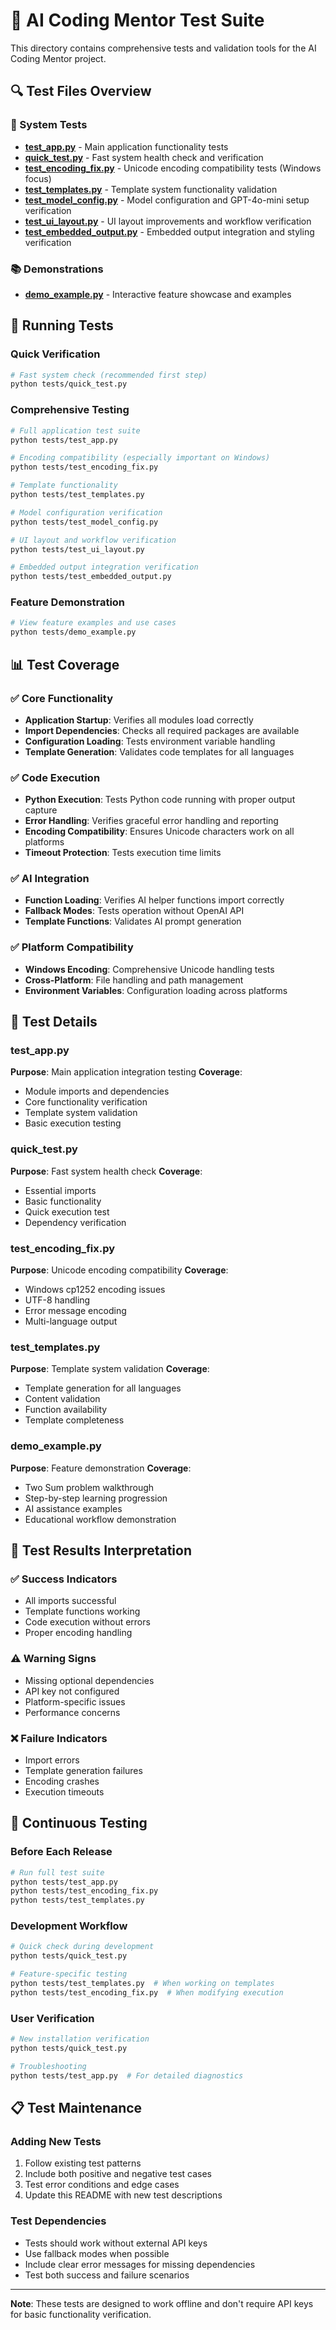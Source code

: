 # 🧪 AI Coding Mentor Test Suite

This directory contains comprehensive tests and validation tools for the AI Coding Mentor project.

## 🔍 Test Files Overview

### 🚀 System Tests
- **[test_app.py](test_app.py)** - Main application functionality tests
- **[quick_test.py](quick_test.py)** - Fast system health check and verification
- **[test_encoding_fix.py](test_encoding_fix.py)** - Unicode encoding compatibility tests (Windows focus)
- **[test_templates.py](test_templates.py)** - Template system functionality validation
- **[test_model_config.py](test_model_config.py)** - Model configuration and GPT-4o-mini setup verification
- **[test_ui_layout.py](test_ui_layout.py)** - UI layout improvements and workflow verification
- **[test_embedded_output.py](test_embedded_output.py)** - Embedded output integration and styling verification

### 📚 Demonstrations
- **[demo_example.py](demo_example.py)** - Interactive feature showcase and examples

## 🎯 Running Tests

### Quick Verification
```bash
# Fast system check (recommended first step)
python tests/quick_test.py
```

### Comprehensive Testing
```bash
# Full application test suite
python tests/test_app.py

# Encoding compatibility (especially important on Windows)
python tests/test_encoding_fix.py

# Template functionality
python tests/test_templates.py

# Model configuration verification
python tests/test_model_config.py

# UI layout and workflow verification
python tests/test_ui_layout.py

# Embedded output integration verification
python tests/test_embedded_output.py
```

### Feature Demonstration
```bash
# View feature examples and use cases
python tests/demo_example.py
```

## 📊 Test Coverage

### ✅ Core Functionality
- **Application Startup**: Verifies all modules load correctly
- **Import Dependencies**: Checks all required packages are available
- **Configuration Loading**: Tests environment variable handling
- **Template Generation**: Validates code templates for all languages

### ✅ Code Execution
- **Python Execution**: Tests Python code running with proper output capture
- **Error Handling**: Verifies graceful error handling and reporting
- **Encoding Compatibility**: Ensures Unicode characters work on all platforms
- **Timeout Protection**: Tests execution time limits

### ✅ AI Integration
- **Function Loading**: Verifies AI helper functions import correctly
- **Fallback Modes**: Tests operation without OpenAI API
- **Template Functions**: Validates AI prompt generation

### ✅ Platform Compatibility
- **Windows Encoding**: Comprehensive Unicode handling tests
- **Cross-Platform**: File handling and path management
- **Environment Variables**: Configuration loading across platforms

## 🔧 Test Details

### test_app.py
**Purpose**: Main application integration testing
**Coverage**:
- Module imports and dependencies
- Core functionality verification
- Template system validation
- Basic execution testing

### quick_test.py
**Purpose**: Fast system health check
**Coverage**:
- Essential imports
- Basic functionality
- Quick execution test
- Dependency verification

### test_encoding_fix.py
**Purpose**: Unicode encoding compatibility
**Coverage**:
- Windows cp1252 encoding issues
- UTF-8 handling
- Error message encoding
- Multi-language output

### test_templates.py
**Purpose**: Template system validation
**Coverage**:
- Template generation for all languages
- Content validation
- Function availability
- Template completeness

### demo_example.py
**Purpose**: Feature demonstration
**Coverage**:
- Two Sum problem walkthrough
- Step-by-step learning progression
- AI assistance examples
- Educational workflow demonstration

## 🎯 Test Results Interpretation

### ✅ Success Indicators
- All imports successful
- Template functions working
- Code execution without errors
- Proper encoding handling

### ⚠️ Warning Signs
- Missing optional dependencies
- API key not configured
- Platform-specific issues
- Performance concerns

### ❌ Failure Indicators
- Import errors
- Template generation failures
- Encoding crashes
- Execution timeouts

## 🚀 Continuous Testing

### Before Each Release
```bash
# Run full test suite
python tests/test_app.py
python tests/test_encoding_fix.py
python tests/test_templates.py
```

### Development Workflow
```bash
# Quick check during development
python tests/quick_test.py

# Feature-specific testing
python tests/test_templates.py  # When working on templates
python tests/test_encoding_fix.py  # When modifying execution
```

### User Verification
```bash
# New installation verification
python tests/quick_test.py

# Troubleshooting
python tests/test_app.py  # For detailed diagnostics
```

## 📋 Test Maintenance

### Adding New Tests
1. Follow existing test patterns
2. Include both positive and negative test cases
3. Test error conditions and edge cases
4. Update this README with new test descriptions

### Test Dependencies
- Tests should work without external API keys
- Use fallback modes when possible
- Include clear error messages for missing dependencies
- Test both success and failure scenarios

---

**Note**: These tests are designed to work offline and don't require API keys for basic functionality verification.